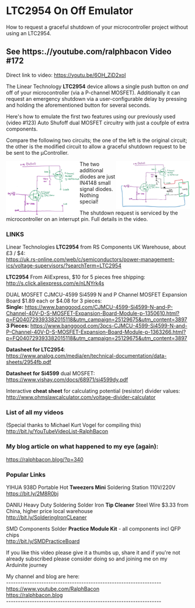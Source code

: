 # LTC2954 On Off Emulator
How to request a graceful shutdown of your microcontroller project without using an LTC2954.

## See https:.//youtube.com/ralphbacon Video #172
Direct link to video: https://youtu.be/6OH_ZiD2xoI

The Linear Technology **LTC2954** device allows a single push button on *and* off of your microcontroller (via a P-channel MOSFET). Additionally it can request an emergency shutdown via a user-configurable delay by pressing and holding the aforementioned button for several seconds.

Here's how to emulate the first two features using our previously used (video #123) Auto Shufoff dual MOSFET circuitry with just a coufple of extra components.

Compare the following two circuits; the one of the left is the original circuit; the other is the modified circuit to allow a graceful shutdown request to be be sent to the µController.

<img src="images/IMG_20191113_084906.jpg" width="40%" align="left">

<img src="images/MOSFET AutoOn-OFF.JPG" width="40%" align="right">

The two additional diodes are just IN4148 small signal diodes. Nothing special!

The shutdown request is serviced by the microcontroller on an interrupt pin. Full details in the video.

### LINKS

Linear Technologies **LTC2954** from RS Components UK Warehouse, about £3 / $4:  
https://uk.rs-online.com/web/c/semiconductors/power-management-ics/voltage-supervisors/?searchTerm=LTC2954  

**LTC2954** From AliExpress, $10 for 5 pieces free shipping:  
http://s.click.aliexpress.com/e/nLNYrk4s  

DUAL MOSFET CJMCU-4599 Si4599 N and P Channel MOSFET Expansion Board $1.89 each or $4.08 for 3 pieces:  
**Single:**  https://www.banggood.com/CJMCU-4599-Si4599-N-and-P-Channel-40V-D-S-MOSFET-Expansion-Board-Module-p-1350610.html?p=FQ040729393382015118&utm_campaign=25129675&utm_content=3897  
**3 Pieces:**  https://www.banggood.com/3pcs-CJMCU-4599-Si4599-N-and-P-Channel-40V-D-S-MOSFET-Expansion-Board-Module-p-1363266.html?p=FQ040729393382015118&utm_campaign=25129675&utm_content=3897  

**Datasheet for LTC2954**:  
https://www.analog.com/media/en/technical-documentation/data-sheets/2954fb.pdf  

**Datasheet for Si4599** dual MOSFET:  
https://www.vishay.com/docs/68971/si4599dy.pdf  

Interactive **cheat sheet** for calculating potential (resistor) divider values:  
http://www.ohmslawcalculator.com/voltage-divider-calculator

### List of all my videos
(Special thanks to Michael Kurt Vogel for compiling this)  
http://bit.ly/YouTubeVideoList-RalphBacon

### My blog article on what happened to my eye (again):  
https://ralphbacon.blog/?p=340

### Popular Links  
YIHUA 938D Portable Hot **Tweezers Mini** Soldering Station 110V/220V    
https://bit.ly/2M8R0bj  

DANIU Heavy Duty Soldering Solder Iron **Tip Cleaner** Steel Wire $3.33 from China, higher price local warehouse  
http://bit.ly/SolderingIronCLeaner

SMD Components Solder **Practice Module Kit** - all components incl QFP chips  
http://bit.ly/SMDPracticeBoard

If you like this video please give it a thumbs up, share it and if you're not already subscribed please consider doing so and joining me on my Arduinite journey  

My channel and blog are here:  
\------------------------------------------------------------------  
https://www.youtube.com/RalphBacon  
https://ralphbacon.blog  
\------------------------------------------------------------------
